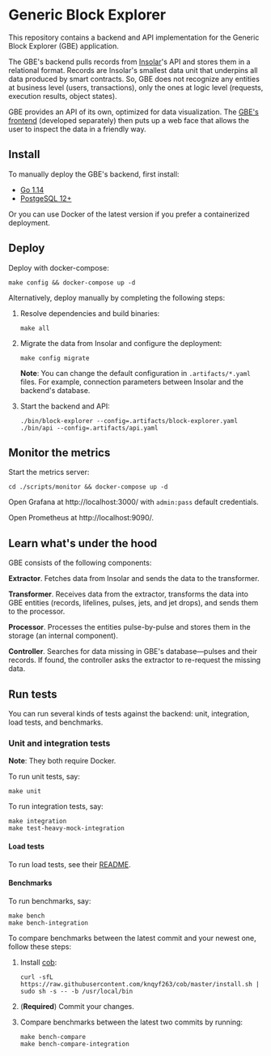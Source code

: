 # Generic Block Explorer

This repository contains a backend and API implementation for the Generic Block Explorer (GBE) application.

The GBE's backend pulls records from [Insolar](https://github.com/insolar/insolar)'s API and stores them in a relational format. Records are Insolar's smallest data unit that underpins all data produced by smart contracts. So, GBE does not recognize any entities at business level (users, transactions), only the ones at logic level (requests, execution results, object states).

GBE provides an API of its own, optimized for data visualization. The [GBE's frontend](https://github.com/insolar/frontend-block-explorer) (developed separately) then puts up a web face that allows the user to inspect the data in a friendly way.

## Install

To manually deploy the GBE's backend, first install:
 
- [Go 1.14](https://golang.org/dl/)
- [PostgeSQL 12+](https://www.postgresql.org/download/)

Or you can use Docker of the latest version if you prefer a containerized deployment.

## Deploy

Deploy with docker-compose:

```
make config && docker-compose up -d
```

Alternatively, deploy manually by completing the following steps:

1. Resolve dependencies and build binaries:

   ```
   make all
   ```

2. Migrate the data from Insolar and configure the deployment:

   ```
   make config migrate
   ```

   **Note**: You can change the default configuration in `.artifacts/*.yaml` files. For example, connection parameters between Insolar and the backend's database.

3. Start the backend and API:

   ```
   ./bin/block-explorer --config=.artifacts/block-explorer.yaml
   ./bin/api --config=.artifacts/api.yaml
   ```

## Monitor the metrics

Start the metrics server:

```
cd ./scripts/monitor && docker-compose up -d
```

Open Grafana at http://localhost:3000/ with `admin:pass` default credentials.

Open Prometheus at http://localhost:9090/.

## Learn what's under the hood

GBE consists of the following components:

**Extractor**. Fetches data from Insolar and sends the data to the transformer.

**Transformer**. Receives data from the extractor, transforms the data into GBE entities (records, lifelines, pulses, jets, and jet drops), and sends them to the processor.

**Processor**. Processes the entities pulse-by-pulse and stores them in the storage (an internal component).

**Controller**. Searches for data missing in GBE's database—pulses and their records. If found, the controller asks the extractor to re-request the missing data.

## Run tests

You can run several kinds of tests against the backend: unit, integration, load tests, and benchmarks.

### Unit and integration tests

**Note**: They both require Docker.

To run unit tests, say:

```
make unit
```

To run integration tests, say:

```
make integration
make test-heavy-mock-integration
```

#### Load tests

To run load tests, see their [README](load/README.md).

#### Benchmarks

To run benchmarks, say:

```
make bench
make bench-integration
```

To compare benchmarks between the latest commit and your newest one, follow these steps:

1. Install [cob](https://github.com/knqyf263/cob):

   ```
   curl -sfL https://raw.githubusercontent.com/knqyf263/cob/master/install.sh | sudo sh -s -- -b /usr/local/bin
   ```

2. (**Required**) Commit your changes.

3. Compare benchmarks between the latest two commits by running:

   ```
   make bench-compare
   make bench-compare-integration
   ```
